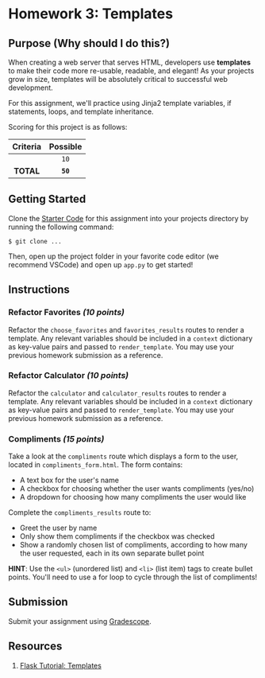 # Homework 3: Templates

## Purpose (Why should I do this?)

When creating a web server that serves HTML, developers use **templates** to make their code more re-usable, readable, and elegant! As your projects grow in size, templates will be absolutely critical to successful web development.

For this assignment, we'll practice using Jinja2 template variables, if statements, loops, and template inheritance.

Scoring for this project is as follows:

| Criteria | Possible |
| :------: | :------: |
| | `10` |
| **TOTAL** | **`50`** |

## Getting Started

Clone the [Starter Code]() for this assignment into your projects directory by running the following command:

```
$ git clone ...
```

Then, open up the project folder in your favorite code editor (we recommend VSCode) and open up `app.py` to get started!

## Instructions

### Refactor Favorites _(10 points)_

Refactor the `choose_favorites` and `favorites_results` routes to render a template. Any relevant variables should be included in a `context` dictionary as key-value pairs and passed to `render_template`. You may use your previous homework submission as a reference.

### Refactor Calculator _(10 points)_

Refactor the `calculator` and `calculator_results` routes to render a template. Any relevant variables should be included in a `context` dictionary as key-value pairs and passed to `render_template`. You may use your previous homework submission as a reference.

### Compliments _(15 points)_

Take a look at the `compliments` route which displays a form to the user, located in `compliments_form.html`. The form contains:

- A text box for the user's name
- A checkbox for choosing whether the user wants compliments (yes/no)
- A dropdown for choosing how many compliments the user would like

Complete the `compliments_results` route to:

- Greet the user by name
- Only show them compliments if the checkbox was checked
- Show a randomly chosen list of compliments, according to how many the user requested, each in its own separate bullet point

**HINT**: Use the `<ul>` (unordered list) and `<li>` (list item) tags to create bullet points. You'll need to use a for loop to cycle through the list of compliments!

## Submission

Submit your assignment using [Gradescope](https://gradescope.com).

## Resources

1. [Flask Tutorial: Templates](https://pythonbasics.org/flask-tutorial-templates/)
